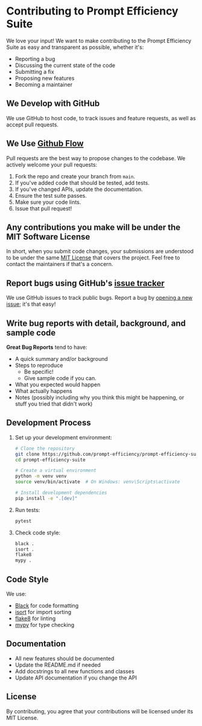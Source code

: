# Contributing to Prompt Efficiency Suite

We love your input! We want to make contributing to the Prompt Efficiency Suite as easy and transparent as possible, whether it's:

- Reporting a bug
- Discussing the current state of the code
- Submitting a fix
- Proposing new features
- Becoming a maintainer

## We Develop with GitHub

We use GitHub to host code, to track issues and feature requests, as well as accept pull requests.

## We Use [Github Flow](https://guides.github.com/introduction/flow/index.html)

Pull requests are the best way to propose changes to the codebase. We actively welcome your pull requests:

1. Fork the repo and create your branch from `main`.
2. If you've added code that should be tested, add tests.
3. If you've changed APIs, update the documentation.
4. Ensure the test suite passes.
5. Make sure your code lints.
6. Issue that pull request!

## Any contributions you make will be under the MIT Software License

In short, when you submit code changes, your submissions are understood to be under the same [MIT License](http://choosealicense.com/licenses/mit/) that covers the project. Feel free to contact the maintainers if that's a concern.

## Report bugs using GitHub's [issue tracker](https://github.com/prompt-efficiency/prompt-efficiency-suite/issues)

We use GitHub issues to track public bugs. Report a bug by [opening a new issue](https://github.com/prompt-efficiency/prompt-efficiency-suite/issues/new); it's that easy!

## Write bug reports with detail, background, and sample code

**Great Bug Reports** tend to have:

- A quick summary and/or background
- Steps to reproduce
  - Be specific!
  - Give sample code if you can.
- What you expected would happen
- What actually happens
- Notes (possibly including why you think this might be happening, or stuff you tried that didn't work)

## Development Process

1. Set up your development environment:
   ```bash
   # Clone the repository
   git clone https://github.com/prompt-efficiency/prompt-efficiency-suite.git
   cd prompt-efficiency-suite

   # Create a virtual environment
   python -m venv venv
   source venv/bin/activate  # On Windows: venv\Scripts\activate

   # Install development dependencies
   pip install -e ".[dev]"
   ```

2. Run tests:
   ```bash
   pytest
   ```

3. Check code style:
   ```bash
   black .
   isort .
   flake8
   mypy .
   ```

## Code Style

We use:
- [Black](https://black.readthedocs.io/) for code formatting
- [isort](https://pycqa.github.io/isort/) for import sorting
- [flake8](https://flake8.pycqa.org/) for linting
- [mypy](https://mypy.readthedocs.io/) for type checking

## Documentation

- All new features should be documented
- Update the README.md if needed
- Add docstrings to all new functions and classes
- Update API documentation if you change the API

## License

By contributing, you agree that your contributions will be licensed under its MIT License. 